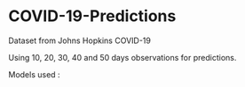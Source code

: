 # COVID-19-Predictions

Dataset from Johns Hopkins COVID-19

Using 10, 20, 30, 40 and 50 days observations for predictions.

Models used : 
